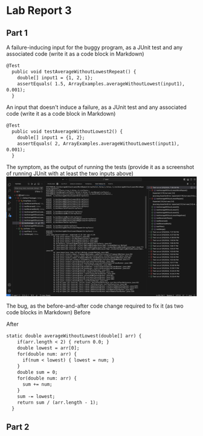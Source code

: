 # Lab Report 3
## Part 1

A failure-inducing input for the buggy program, as a JUnit test and any associated code (write it as a code block in Markdown)
```
@Test
  public void testAverageWithoutLowestRepeat() {
    double[] input1 = {1, 2, 1};
    assertEquals( 1.5, ArrayExamples.averageWithoutLowest(input1), 0.001);
  }
```

An input that doesn't induce a failure, as a JUnit test and any associated code (write it as a code block in Markdown)
```
@Test
  public void testAverageWithoutLowest2() {
    double[] input1 = {1, 2};
    assertEquals( 2, ArrayExamples.averageWithoutLowest(input1), 0.001);
  }
```
The symptom, as the output of running the tests (provide it as a screenshot of running JUnit with at least the two inputs above)
![Image](https://github.com/efang5/cse15l-lab-reports/blob/main/Screenshot%202024-02-10%20at%207.31.03%20PM.png?raw=true)

The bug, as the before-and-after code change required to fix it (as two code blocks in Markdown)
Before

After
```
static double averageWithoutLowest(double[] arr) {
    if(arr.length < 2) { return 0.0; }
    double lowest = arr[0];
    for(double num: arr) {
      if(num < lowest) { lowest = num; }
    }
    double sum = 0;
    for(double num: arr) {
      sum += num;
    }
    sum -= lowest;
    return sum / (arr.length - 1);
  }
```

## Part 2
